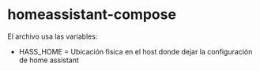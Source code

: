 # homeassistant-compose

El archivo usa las variables:

- HASS_HOME = Ubicación fisica en el host donde dejar la configuración de home assistant
